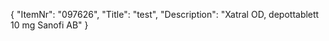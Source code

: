 {
  "ItemNr": "097626",
  "Title": "test",
  "Description": "Xatral OD, depottablett 10 mg Sanofi AB"
}
